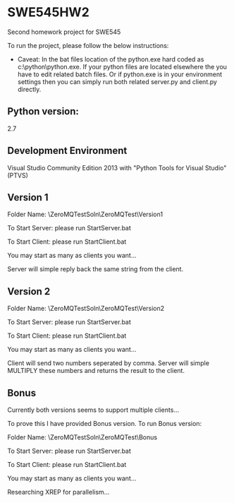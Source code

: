 # SWE545HW2
Second homework project for SWE545

To run the project, please follow the below instructions:

* Caveat: In the bat files location of the python.exe hard coded as c:\\python\python.exe. If your python files are located elsewhere the you have to edit related batch files. Or if python.exe is in your environment settings then you can simply run both related server.py and client.py directly.

Python version:
-------------------
2.7

Development Environment
-----------------------
Visual Studio Community Edition 2013 with "Python Tools for Visual Studio"  (PTVS)

Version 1
---------
Folder Name: \ZeroMQTestSoln\ZeroMQTest\Version1

To Start Server: please run StartServer.bat

To Start Client: please run StartClient.bat

You may start as many as clients you want...

Server will simple reply back the same string from the client.

Version 2
---------
Folder Name: \ZeroMQTestSoln\ZeroMQTest\Version2

To Start Server: please run StartServer.bat

To Start Client: please run StartClient.bat

You may start as many as clients you want...

Client will send two numbers seperated by comma. Server will simple MULTIPLY these numbers and returns the result to the client.

Bonus
-----
Currently both versions seems to support multiple clients...

To prove this I have provided Bonus version. To run Bonus version:

Folder Name: \ZeroMQTestSoln\ZeroMQTest\Bonus

To Start Server: please run StartServer.bat

To Start Client: please run StartClient.bat

You may start as many as clients you want...

Researching XREP for parallelism...
